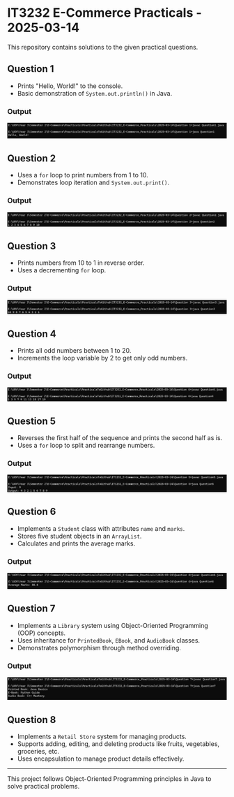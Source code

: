 # IT3232 E-Commerce Practicals - 2025-03-14

This repository contains solutions to the given practical questions.

## Question 1
- Prints "Hello, World!" to the console.
- Basic demonstration of `System.out.println()` in Java.
### Output
![Output](./Question%201/Output1.png) 

## Question 2
- Uses a `for` loop to print numbers from 1 to 10.
- Demonstrates loop iteration and `System.out.print()`.
### Output
![Output](./Question%202/Output2.png) 

## Question 3
- Prints numbers from 10 to 1 in reverse order.
- Uses a decrementing `for` loop.
### Output
![Output](./Question%203/Output3.png) 

## Question 4
- Prints all odd numbers between 1 to 20.
- Increments the loop variable by 2 to get only odd numbers.
### Output
![Output](./Question%204/Output4.png) 

## Question 5
- Reverses the first half of the sequence and prints the second half as is.
- Uses a `for` loop to split and rearrange numbers.
### Output
![Output](./Question%205/Output5.png) 

## Question 6
- Implements a `Student` class with attributes `name` and `marks`.
- Stores five student objects in an `ArrayList`.
- Calculates and prints the average marks.
### Output
![Output](./Question%206/Output6.png) 

## Question 7
- Implements a `Library` system using Object-Oriented Programming (OOP) concepts.
- Uses inheritance for `PrintedBook`, `EBook`, and `AudioBook` classes.
- Demonstrates polymorphism through method overriding.
### Output
![Output](./Question%207/Output7.png) 

## Question 8
- Implements a `Retail Store` system for managing products.
- Supports adding, editing, and deleting products like fruits, vegetables, groceries, etc.
- Uses encapsulation to manage product details effectively.

---
This project follows Object-Oriented Programming principles in Java to solve practical problems.
